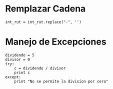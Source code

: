 # Remplazar Cadena
```
int_rut = int_rut.replace("-", '')
```

# Manejo de Excepciones
```
dividendo = 5
divisor = 0
try:
    c = dividendo / divisor
    print c
except:
    print "No se permite la division por cero"
```
